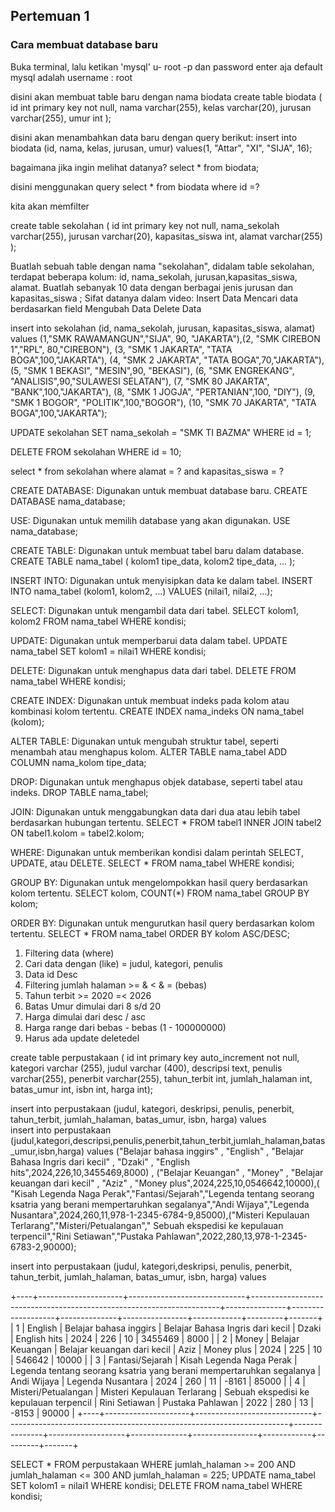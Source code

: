 ## Pertemuan 1

### Cara membuat database baru

Buka terminal, lalu ketikan 'mysql' u- root -p dan password enter aja
default mysql adalah username : root

disini akan membuat table baru dengan nama biodata
create table biodata (
id int primary key not null,
nama varchar(255),
kelas varchar(20),
jurusan varchar(255),
umur int
);

disini akan menambahkan data baru dengan query berikut:
insert into biodata (id, nama, kelas, jurusan, umur) values(1, "Attar", "XI", "SIJA", 16);

bagaimana jika ingin melihat datanya? select * from biodata;

disini menggunakan query 
select * from biodata where id =?

kita akan memfilter

create table sekolahan (
id int primary key not null,
nama_sekolah varchar(255),
jurusan varchar(20),
kapasitas_siswa int,
alamat varchar(255)
);

Buatlah sebuah table dengan nama "sekolahan", didalam table sekolahan, terdapat beberapa kolum: id, nama_sekolah, jurusan,kapasitas_siswa, alamat. Buatlah sebanyak 10 data dengan berbagai jenis jurusan dan kapasitas_siswa ;
Sifat datanya dalam video:
Insert Data
Mencari data berdasarkan field
Mengubah Data
Delete Data 

insert into sekolahan (id, nama_sekolah, jurusan, kapasitas_siswa, alamat) values (1,"SMK RAWAMANGUN","SIJA", 90, "JAKARTA"),(2, "SMK CIREBON 1","RPL", 80,"CIREBON"), (3, "SMK 1 JAKARTA", "TATA BOGA",100,"JAKARTA"), (4, "SMK 2 JAKARTA", "TATA BOGA",70,"JAKARTA"), (5, "SMK 1 BEKASI", "MESIN",90, "BEKASI"), (6, "SMK ENGREKANG", "ANALISIS",90,"SULAWESI SELATAN"), (7, "SMK 80 JAKARTA", "BANK",100,"JAKARTA"), (8, "SMK 1 JOGJA", "PERTANIAN",100, "DIY"), (9, "SMK 1 BOGOR", "POLITIK",100,"BOGOR"), (10, "SMK 70 JAKARTA", "TATA BOGA",100,"JAKARTA");

UPDATE sekolahan SET nama_sekolah = "SMK TI BAZMA" WHERE id = 1;

DELETE FROM sekolahan WHERE id = 10;

select * from sekolahan where alamat = ? and kapasitas_siswa = ?

CREATE DATABASE: Digunakan untuk membuat database baru.
CREATE DATABASE nama_database;

USE: Digunakan untuk memilih database yang akan digunakan.
USE nama_database;

CREATE TABLE: Digunakan untuk membuat tabel baru dalam database.
CREATE TABLE nama_tabel (
    kolom1 tipe_data,
    kolom2 tipe_data,
    ...
);

INSERT INTO: Digunakan untuk menyisipkan data ke dalam tabel.
INSERT INTO nama_tabel (kolom1, kolom2, ...) VALUES (nilai1, nilai2, ...);

SELECT: Digunakan untuk mengambil data dari tabel.
SELECT kolom1, kolom2 FROM nama_tabel WHERE kondisi;

UPDATE: Digunakan untuk memperbarui data dalam tabel.
UPDATE nama_tabel SET kolom1 = nilai1 WHERE kondisi;

DELETE: Digunakan untuk menghapus data dari tabel.
DELETE FROM nama_tabel WHERE kondisi;

CREATE INDEX: Digunakan untuk membuat indeks pada kolom atau kombinasi kolom tertentu.
CREATE INDEX nama_indeks ON nama_tabel (kolom);

ALTER TABLE: Digunakan untuk mengubah struktur tabel, seperti menambah atau menghapus kolom.
ALTER TABLE nama_tabel ADD COLUMN nama_kolom tipe_data;

DROP: Digunakan untuk menghapus objek database, seperti tabel atau indeks.
DROP TABLE nama_tabel;

JOIN: Digunakan untuk menggabungkan data dari dua atau lebih tabel berdasarkan hubungan tertentu.
SELECT * FROM tabel1 INNER JOIN tabel2 ON tabel1.kolom = tabel2.kolom;

WHERE: Digunakan untuk memberikan kondisi dalam perintah SELECT, UPDATE, atau DELETE.
SELECT * FROM nama_tabel WHERE kondisi;

GROUP BY: Digunakan untuk mengelompokkan hasil query berdasarkan kolom tertentu.
SELECT kolom, COUNT(*) FROM nama_tabel GROUP BY kolom;

ORDER BY: Digunakan untuk mengurutkan hasil query berdasarkan kolom tertentu.
SELECT * FROM nama_tabel ORDER BY kolom ASC/DESC;

1. Filtering data (where)
2. Cari data dengan (like) = judul, kategori, penulis
3. Data id Desc
4. Filtering jumlah halaman >= & < & = (bebas)
5. Tahun terbit >= 2020 =< 2026
6. Batas Umur dimulai dari 8 s/d 20
7. Harga dimulai dari desc / asc
8. Harga range dari bebas - bebas (1  - 100000000)
9. Harus ada update deletedel

create table perpustakaan (
    id int primary key auto_increment not null,
    kategori varchar (255),
    judul varchar (400),
    descripsi text,
    penulis varchar(255),
    penerbit varchar(255),
    tahun_terbit int,
    jumlah_halaman int,
    batas_umur int,
    isbn int,
    harga int);

insert into perpustakaan (judul, kategori, deskripsi, penulis, penerbit, tahun_terbit, jumlah_halaman, batas_umur, isbn, harga) values  
insert into perpustakaan (judul,kategori,descripsi,penulis,penerbit,tahun_terbit,jumlah_halaman,batas_umur,isbn,harga) values ("Belajar bahasa inggirs" , "English" , "Belajar Bahasa Ingris dari kecil" , "Dzaki" , "English hits",2024,226,10,3455469,8000) , ("Belajar Keuangan" , "Money" , "Belajar keuangan dari kecil" , "Aziz" , "Money plus",2024,225,10,0546642,10000),( "Kisah Legenda Naga Perak","Fantasi/Sejarah","Legenda tentang seorang ksatria yang berani mempertaruhkan segalanya","Andi Wijaya","Legenda Nusantara",2024,260,11,978-1-2345-6784-9,85000),("Misteri Kepulauan Terlarang","Misteri/Petualangan"," Sebuah ekspedisi ke kepulauan terpencil","Rini Setiawan","Pustaka Pahlawan",2022,280,13,978-1-2345-6783-2,90000);

insert into perpustakaan (judul, kategori,deskripsi, penulis, penerbit, tahun_terbit, jumlah_halaman, batas_umur, isbn, harga) values

+----+---------------------+-----------------------------+----------------------------------------------------------------------+---------------+-------------------+--------------+----------------+------------+---------+-------+
|  1 | English             | Belajar bahasa inggirs      | Belajar Bahasa Ingris dari kecil                                     | Dzaki         | English hits      |         2024 |            226 |         10 | 3455469 |  8000 |
|  2 | Money               | Belajar Keuangan            | Belajar keuangan dari kecil                                          | Aziz          | Money plus        |         2024 |            225 |         10 |  546642 | 10000 |
|  3 | Fantasi/Sejarah     | Kisah Legenda Naga Perak    | Legenda tentang seorang ksatria yang berani mempertaruhkan segalanya | Andi Wijaya   | Legenda Nusantara |         2024 |            260 |         11 |   -8161 | 85000 |
|  4 | Misteri/Petualangan | Misteri Kepulauan Terlarang |  Sebuah ekspedisi ke kepulauan terpencil                             | Rini Setiawan | Pustaka Pahlawan  |         2022 |            280 |         13 |   -8153 | 90000 |
+----+---------------------+-----------------------------+----------------------------------------------------------------------+---------------+-------------------+--------------+----------------+------------+---------+-------+

SELECT * FROM perpustakaan WHERE jumlah_halaman >= 200 AND jumlah_halaman <= 300 AND jumlah_halaman = 225;
UPDATE nama_tabel SET kolom1 = nilai1 WHERE kondisi;
DELETE FROM nama_tabel WHERE kondisi;